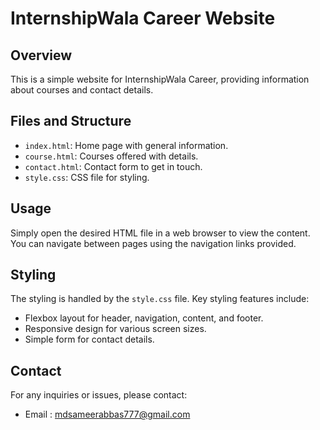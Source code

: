 # InternshipWala Career Website

## Overview

This is a simple website for InternshipWala Career, providing information about courses and contact details.

## Files and Structure

- `index.html`: Home page with general information.
- `course.html`: Courses offered with details.
- `contact.html`: Contact form to get in touch.
- `style.css`: CSS file for styling.

## Usage

Simply open the desired HTML file in a web browser to view the content. You can navigate between pages using the navigation links provided.

## Styling

The styling is handled by the `style.css` file. Key styling features include:

- Flexbox layout for header, navigation, content, and footer.
- Responsive design for various screen sizes.
- Simple form for contact details.

## Contact

For any inquiries or issues, please contact:

- Email : mdsameerabbas777@gmail.com
